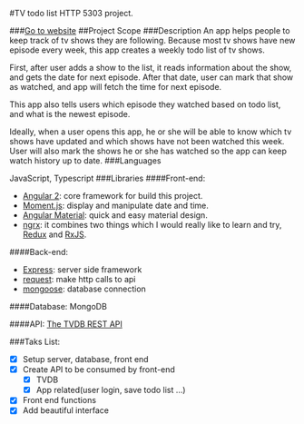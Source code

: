 #TV todo list
HTTP 5303 project.

###[Go to website](http://tv-todo.yizhao.me)
##Project Scope
###Description
An app helps people to keep track of tv shows they are following. Because most tv shows have new episode every week, this app creates a weekly todo list of tv shows.

First, after user adds a show to the list, it reads information about the show, and gets the date for next episode. After that date, user can mark that show as watched, and app will fetch the time for next episode.

This app also tells users which episode they watched based on todo list, and what is the newest episode.

Ideally, when a user opens this app, he or she will be able to know which tv shows have updated and which shows have not been watched this week. User will also mark the shows he or she has watched so the app can keep watch history up to date.
###Languages

JavaScript, Typescript
###Libraries
####Front-end:
- [Angular 2](https://angular.io): core framework for build this project.
- [Moment.js](http://momentjs.com/): display and manipulate date and time.
- [Angular Material](https://github.com/angular/material2): quick and easy material design.
- [ngrx](https://github.com/ngrx/store): it combines two things which I would really like to learn and try, [Redux](https://github.com/reactjs/redux) and [RxJS](https://github.com/ReactiveX/rxjs).

####Back-end:
- [Express](http://expressjs.com/): server side framework
- [request](https://github.com/request/request): make http calls to api
- [mongoose](http://mongoosejs.com/): database connection

####Database:
MongoDB

####API:
[The TVDB REST API](https://api.thetvdb.com/swagger)

###Taks List:
- [x] Setup server, database, front end
- [x] Create API to be consumed by front-end
    - [x] TVDB
    - [x] App related(user login, save todo list ...)
- [x] Front end functions
- [x] Add beautiful interface
